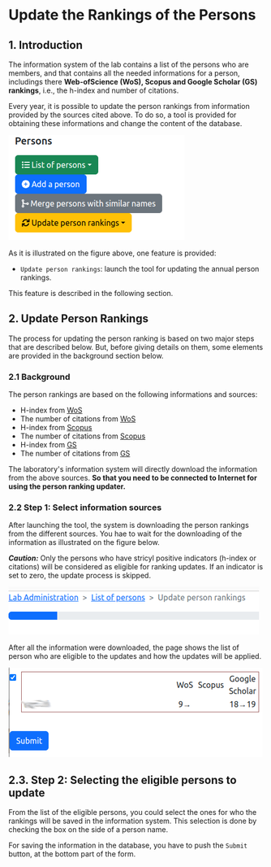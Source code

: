 # Update the Rankings of the Persons

## 1. Introduction

The information system of the lab contains a list of the persons who are members, and that contains all the needed informations for a person, includings there **Web-ofScience (WoS), Scopus and Google Scholar (GS) rankings**, i.e., the h-index and number of citations.

Every year, it is possible to update the person rankings from information provided by the sources cited above. To do so, a tool is provided for obtaining these informations and change the content of the database.

![Managing person rankings](personrankingupdate1.png)

As it is illustrated on the figure above, one feature is provided:

* `Update person rankings`: launch the tool for updating the annual person rankings.

This feature is described in the following section.

## 2. Update Person Rankings

The process for updating the person ranking is based on two major steps that are described below.
But, before giving details on them, some elements are provided in the background section below.

### 2.1 Background

The person rankings are based on the following informations and sources:

* H-index from [WoS](https://www.webofscience.com)
* The number of citations from [WoS](https://www.webofscience.com)
* H-index from [Scopus](https://www.scopus.com)
* The number of citations from [Scopus](https://www.scopus.com)
* H-index from [GS](https://scholar.google.com)
* The number of citations from [GS](https://scholar.google.com/)

The laboratory's information system will directly download the information from the above sources. **So that you need to be connected to Internet for using the person ranking updater.**

### 2.2 Step 1: Select information sources

After launching the tool, the system is downloading the person rankings from the different sources. You hae to wait for the downloading of the information as illustrated on the figure below.

**_Caution:_** Only the persons who have stricyl positive indicators (h-index or citations) will be considered as eligible for ranking updates. If an indicator is set to zero, the update process is skipped.

![Downloading person rankings](personrankingupdate2.png)

After all the information were downloaded, the page shows the list of person who are eligible to the updates and how the updates will be applied.

![List of updates](personrankingupdate3.png)

## 2.3. Step 2: Selecting the eligible persons to update

From the list of the eligible persons, you could select the ones for who the rankings will be saved in the information system.
This selection is done by checking the box on the side of a person name.

For saving the information in the database, you have to push the `Submit` button, at the bottom part of the form.


